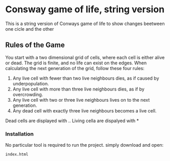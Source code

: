 # Consway game of life, string version

This is a string version of Conways game of life to show changes beetween one cicle and the other

## Rules of the Game

You start with a two dimensional grid of cells, where each cell is either alive or dead. The grid is finite, and no life can exist on the edges. When calculating the next generation of the grid, follow these four rules:

1. Any live cell with fewer than two live neighbours dies, as if caused by underpopulation.
2. Any live cell with more than three live neighbours dies, as if by overcrowding.
3. Any live cell with two or three live neighbours lives on to the next generation.
4. Any dead cell with exactly three live neighbours becomes a live cell.

Dead cells are displayed with ..
Living cella are dispalyed with *

### Installation

No particular tool is required to run the project. simply download and open: 

```
index.html
```
